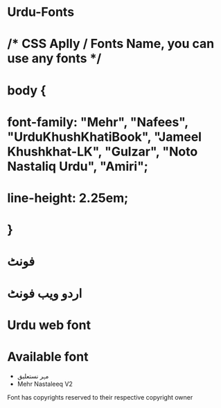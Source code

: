 # Urdu-Fonts
#  /* CSS Aplly / Fonts Name, you can use any fonts  */

# body {
#     font-family: "Mehr", "Nafees", "UrduKhushKhatiBook", "Jameel Khushkhat-LK", "Gulzar", "Noto Nastaliq Urdu", "Amiri";
#    line-height: 2.25em;
# }
# فونٹ
# اردو ویب فونٹ
# Urdu web font 
# Available font
* مہر نستعلیق
* Mehr Nastaleeq V2

Font has copyrights reserved to their respective copyright owner
